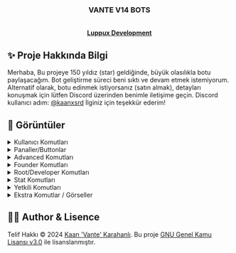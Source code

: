 <p align="center">
  <h3 align="center">VANTE V14 BOTS</h3>

  <p align="center">
    <br />
    <a href="https://discord.gg/luppux"><strong>Luppux Development</strong></a>
  </p>
</p>

## ✨ Proje Hakkında Bilgi
Merhaba, Bu projeye 150 yıldız (star) geldiğinde, büyük olasılıkla botu paylaşacağım. Bot geliştirme süreci beni sıktı ve devam etmek istemiyorum. Alternatif olarak, botu edinmek istiyorsanız (satın almak), detayları konuşmak için lütfen Discord üzerinden benimle iletişime geçin. Discord kullanıcı adım: [@kaanxsrd](https://discord.com/users/155545251866607616) İlginiz için teşekkür ederim!

## 🍭 Görüntüler

<details>
  <summary>Kullanıcı Komutları</summary>

| Komut                  | Resim                                                                                                  |
| ---------------------- | ------------------------------------------------------------------------------------------------------ |
| General Kategorisi | ![General Category Image](https://github.com/vante-dev/Vante-Bots/assets/136744983/18c27be5-02c1-4c16-8059-769ff288a23a) |
| Profil | ![Profil Command Image](https://github.com/vante-dev/Vante-Bots/assets/136744983/50502610-242f-4f78-89be-6df7a241d9e7) |
| Spotify | ![Spotify Command Image](https://github.com/vante-dev/Vante-Bots/assets/136744983/27845ab3-f7bf-4200-8f3c-6af6c4e3e67d) |
| Ship | ![Ship Command Image](https://github.com/vante-dev/Vante-Bots/assets/136744983/64e1f8b3-1b82-43d3-82b7-ca9d3352ffa5) |

</details>

<details>
  <summary>Panaller/Buttonlar</summary>

| Komut                  | Resim                                                                                                  |
| ---------------------- | ------------------------------------------------------------------------------------------------------ |
| Invasion | ![Invasion Image](https://github.com/vante-dev/Vante-Bots/assets/136744983/f32aeae4-17e9-43b6-ba46-2502dd47d84c) |
| Member | ![Member Image](https://github.com/vante-dev/Vante-Bots/assets/136744983/51365259-6ac0-497d-a178-4a464a9021c6) |
| Monthly Role | ![Monthly Role](https://github.com/vante-dev/Vante-Bots/assets/136744983/95664925-28b5-4dab-94b7-6624c21ebaea) |
| AI Register | ![AI Register Panel](https://github.com/vante-dev/Vante-Bots/assets/136744983/bcbfe3b1-f8c0-4249-96ff-9c98c69bca77) |
| Responsibility | ![Responsibility Panel](https://github.com/vante-dev/Vante-Bots/assets/136744983/147bbdac-fd33-4626-9b75-316c8a2ba823) |
| Role Panel | ![Role Panel](https://github.com/vante-dev/Vante-Bots/assets/136744983/ac39c119-8e74-4d85-bbaf-dcc4b7bb9eae) |
| Solving Panel | ![Solving Panel](https://github.com/vante-dev/Vante-Bots/assets/136744983/066617ad-8b5e-4ee9-aba1-d3ca94c54ce7) |
| Private Room | ![Private Room](https://github.com/vante-dev/Vante-Bots/assets/136744983/02a61a0a-b39f-413f-862f-6b6a70799f9f) |
| Private Room Buttons | ![Private Room](https://github.com/vante-dev/Vante-Bots/assets/136744983/d53c634b-be0e-46d5-9a07-815c2ad6f517) |

</details>

<details>
  <summary>Advanced Komutları</summary>

| Komut                  | Resim                                                                                                  |
| ---------------------- | ------------------------------------------------------------------------------------------------------ |
| Advanced Kategorisi | ![image](https://github.com/vante-dev/Vante-Bots/assets/136744983/f13416b2-dfb4-4a7c-b8df-0aeffed5bd61) |
| Say | ![image](https://github.com/vante-dev/Vante-Bots/assets/136744983/312828c2-a33c-451c-b6c6-218073db6c30) |
| Sesli Say | ![image](https://github.com/vante-dev/Vante-Bots/assets/136744983/13a2ca04-c748-4db9-b844-784e94b8f523) |
| Ban List | ![image](https://github.com/vante-dev/Vante-Bots/assets/136744983/a5cb9fac-e20f-40c7-b9e7-bc18a4ee6573) |

</details>

<details>
  <summary>Founder Komutları</summary>

| Komut                  | Resim                                                                                                  |
| ---------------------- | ------------------------------------------------------------------------------------------------------ |
| Founder Kategorisi | ![image](https://github.com/vante-dev/Vante-Bots/assets/136744983/4c6ce815-9127-483c-94c4-c14a1ae46eb9) |
| LeaderBoard (MSG) | ![image](https://github.com/vante-dev/Vante-Bots/assets/136744983/b39e7bd2-2ad2-4680-af11-ada9e64fd05e) |
| LeaderBoard (VOICE) | ![image](https://github.com/vante-dev/Vante-Bots/assets/136744983/ff5996b5-e3c2-4cc0-b2b8-6b5996d79520) |
| Setup | ![image](https://github.com/vante-dev/Vante-Bots/assets/136744983/087fe9b6-09af-4d52-82d8-522384c25083) |

</details>

<details>
  <summary>Root/Developer Komutları</summary>

| Komut                  | Resim                                                                                                  |
| ---------------------- | ------------------------------------------------------------------------------------------------------ |
| Bots | ![image](https://github.com/vante-dev/Vante-Bots/assets/136744983/7adf03d7-f343-414c-9620-ac4459cecfb0) |
| Ping | ![image](https://github.com/vante-dev/Vante-Bots/assets/136744983/a2abfefb-6e41-48dc-8c5a-79488cc218be) |
| Uptime | ![image](https://github.com/vante-dev/Vante-Bots/assets/136744983/c4d62a30-c34a-4d65-9987-6f1c34c95132) |

</details>

<details>
  <summary>Stat Komutları</summary>

| Komut                  | Resim                                                                                                  |
| ---------------------- | ------------------------------------------------------------------------------------------------------ |
| Stat | ![image](https://github.com/vante-dev/Vante-Bots/assets/136744983/fb9fab5b-8488-4e61-8964-016c6f646f54) |
| Level | ![image](https://github.com/vante-dev/Vante-Bots/assets/136744983/fcd354d6-76bd-46d3-a9f1-9ad0b1d15503) |
| Top | ![image](https://github.com/vante-dev/Vante-Bots/assets/136744983/26a3aad1-1b28-4b94-a723-6f96dd40b865) |
| Top | ![image](https://github.com/vante-dev/Vante-Bots/assets/136744983/21c17342-fb2c-4995-a5d5-8926926ffbac) |
| Inivte | ![image](https://github.com/vante-dev/Vante-Bots/assets/136744983/42d42639-563d-4e89-a714-4ce091b682ee) |
| Graph | ![image](https://github.com/vante-dev/Vante-Bots/assets/136744983/8b9057f2-f70f-4748-9d14-f65f3b28c256) |
| Friends | ![image](https://github.com/vante-dev/Vante-Bots/assets/136744983/08ddd991-6310-4209-ab04-645fa9c10da2) |
| Detaylı | ![image](https://github.com/vante-dev/Vante-Bots/assets/136744983/3bd52b2d-8c51-45a7-b6f1-eb84be2d847f) |
| Detaylı (Belirli Tarih) | ![image](https://github.com/vante-dev/Vante-Bots/assets/136744983/c7be1a12-baf3-49c7-bce5-67ede1a76d1b) |

</details>

<details>
  <summary>Yetkili Komutları</summary>

| Komut                  | Resim                                                                                                  |
| ---------------------- | ------------------------------------------------------------------------------------------------------ |
| Yetkili Kategorisi | ![image](https://github.com/vante-dev/Vante-Bots/assets/136744983/645f4531-740f-4b8b-ac6d-448176fdf3fc) |
| Puan | ![image](https://github.com/vante-dev/Vante-Bots/assets/136744983/5f2d419a-acad-4ac3-983e-a400f7e9f637) |
| Görev Al | ![image](https://github.com/vante-dev/Vante-Bots/assets/136744983/568fed02-5147-4c32-92f1-cb3aa9ffefb6) |
| Görevler | ![image](https://github.com/vante-dev/Vante-Bots/assets/136744983/2ee8e021-8763-4a87-9ee7-4fdd82be8ef6) |

</details>

<details>
  <summary>Ekstra Komutlar / Görseller</summary>

|                                                                                                   |
| ------------------------------------------------------------------------------------------------- |
| ![image](https://github.com/vante-dev/Vante-Bots/assets/136744983/e9a4dac4-a835-4131-afd2-795beb185625) |
| ![image](https://github.com/vante-dev/Vante-Bots/assets/136744983/7da952d5-3838-4752-8e91-278d558d42a2) |
| ![image](https://github.com/vante-dev/Vante-Bots/assets/136744983/7ac6234f-06fd-4d93-9507-d8c1e50351f4) |
| ![image](https://github.com/vante-dev/Vante-Bots/assets/136744983/9e03f433-8bc3-4830-8e26-dedd567cc483) |

</details>

## 🐻‍❄️ Author & Lisence


Telif Hakkı © 2024 [Kaan 'Vante' Karahanlı](https://github.com/vante-dev). Bu proje [GNU Genel Kamu Lisansı v3.0](https://github.com/vante-dev/Vante-Bots/blob/main/LICENSE) ile lisanslanmıştır.
